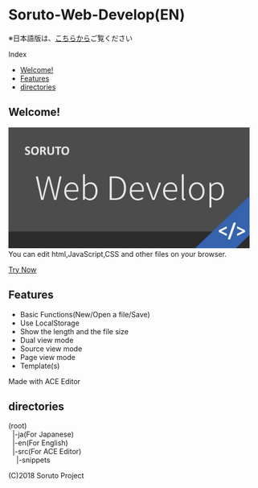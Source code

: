 # Soruto-Web-Develop(EN)
※日本語版は、[こちらから](README.md)ご覧ください

Index  
* [Welcome!](#welcome)
* [Features](#features)
* [directories](#directories)

## Welcome!
<img src="Web-Develop-pop.png" width="480px" height="240px"></img>  
You can edit html,JavaScript,CSS and other files on your browser.

[Try Now](https://soruto-web-develop.cf)

## Features

* Basic Functions(New/Open a file/Save)
* Use LocalStorage
* Show the length and the file size
* Dual view mode
* Source view mode
* Page view mode
* Template(s)

Made with ACE Editor

## directories

(root)  
&nbsp;&nbsp;|-ja(For Japanese)  
&nbsp;&nbsp;|-en(For English)  
&nbsp;&nbsp;|-src(For ACE Editor)  
&nbsp;&nbsp;&nbsp;&nbsp;|-snippets  

(C)2018 Soruto Project
